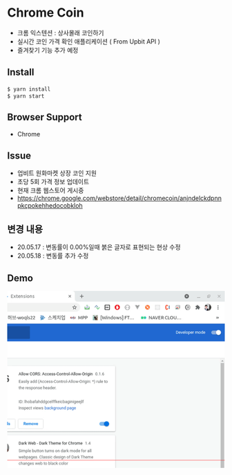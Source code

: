 # Chrome Coin
- 크롬 익스텐션 : 상사몰래 코인하기
- 실시간 코인 가격 확인 애플리케이션 ( From Upbit API )
- 즐겨찾기 기능 추가 예정

## Install
```
$ yarn install
$ yarn start
```

## Browser Support
- Chrome

## Issue
- 업비트 원화마켓 상장 코인 지원
- 초당 5회 가격 정보 업데이트
- 현재 크롬 웹스토어 게시중
- https://chrome.google.com/webstore/detail/chromecoin/anjndelckdpnnpkcpokehhedocobkloh

## 변경 내용
- 20.05.17 : 변동률이 0.00%일때 붉은 글자로 표현되는 현상 수정
- 20.05.18 : 변동률 추가 수정

## Demo
<img src ="./demo2.gif">
